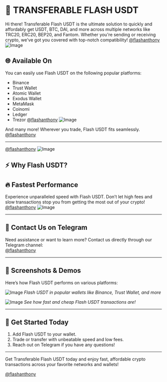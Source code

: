 # 🚀 TRANSFERABLE FLASH USDT

Hi there! Transferable Flash USDT is the ultimate solution to quickly and affordably get USDT, BTC, DAI, and more across multiple networks like TRC20, ERC20, BEP20, and Fantom. Whether you're sending or receiving crypto, we've got you covered with top-notch compatibility!
[@flashanthony](https://t.me/flashanthony)
![Image](https://i.ibb.co.com/6RTkQMT/Screenshot-2024-10-20-12-33-54-431-com-wallet-crypto-trustapp.jpg)

## 🌐 Available On
You can easily use Flash USDT on the following popular platforms:
- Binance
- Trust Wallet
- Atomic Wallet
- Exodus Wallet
- MetaMask
- Coinomi
- Ledger
- Trezor
[@flashanthony](https://t.me/flashanthony)
![Image](https://i.ibb.co.com/8PNJ6jQ/Screenshot-2024-10-20-12-35-19-677-com-wallet-crypto-trustapp.jpg)

And many more! Wherever you trade, Flash USDT fits seamlessly.
[@flashanthony](https://t.me/flashanthony)

---
[@flashanthony](https://t.me/flashanthony)
![Image](https://i.ibb.co.com/1fJvZC0/Screenshot-2024-10-20-12-35-11-115-com-wallet-crypto-trustapp.jpg)

## ⚡ Why Flash USDT?
## 🔥 Fastest Performance
Experience unparalleled speed with Flash USDT. Don’t let high fees and slow transactions stop you from getting the most out of your crypto!
[@flashanthony](https://t.me/flashanthony)
![Image](https://i.ibb.co.com/KrtJyRX/Screenshot-2024-10-20-12-34-34-327-com-wallet-crypto-trustapp.jpg)

---

## 💬 Contact Us on Telegram
Need assistance or want to learn more? Contact us directly through our Telegram channel:  
[@flashanthony](https://t.me/flashanthony)

---

## 📸 Screenshots & Demos
Here’s how Flash USDT performs on various platforms:

![Image](https://i.ibb.co.com/zFJMKdm/Screenshot-2024-10-20-12-34-02-919-com-wallet-crypto-trustapp.jpg)
*Flash USDT in popular wallets like Binance, Trust Wallet, and more*

![Image](https://i.ibb.co.com/R4GNnhj/Screenshot-2024-10-20-12-34-13-931-com-wallet-crypto-trustapp.jpg)
*See how fast and cheap Flash USDT transactions are!*

---

## 🏁 Get Started Today

1. Add Flash USDT to your wallet.
2. Trade or transfer with unbeatable speed and low fees.
3. Reach out on Telegram if you have any questions!

---

Get Transferable Flash USDT today and enjoy fast, affordable crypto transactions across your favorite networks and wallets!

[@flashanthony](https://t.me/flashanthony)
